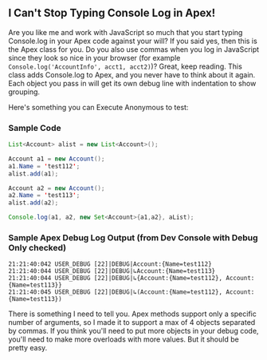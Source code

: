 ## I Can't Stop Typing Console Log in Apex!

Are you like me and work with JavaScript so much that you start typing Console.log in your Apex code against your will?  If you said yes, then this is the Apex class for you.  Do you also use commas when you log in JavaScript since they look so nice in your browser (for example `Console.log('AccountInfo', acct1, acct2)`)?  Great, keep reading.  This class adds Console.log to Apex, and you never have to think about it again.  Each object you pass in will get its own debug line with indentation to show grouping.

Here's something you can Execute Anonymous to test:

### Sample Code
```java
List<Account> alist = new List<Account>();

Account a1 = new Account();
a1.Name = 'test112';
alist.add(a1);

Account a2 = new Account();
a2.Name = 'test113';
alist.add(a2);

Console.log(a1, a2, new Set<Account>{a1,a2}, aList);
```

### Sample Apex Debug Log Output (from Dev Console with Debug Only checked)
```
21:21:40:042 USER_DEBUG [22]|DEBUG|Account:{Name=test112}
21:21:40:044 USER_DEBUG [22]|DEBUG|↳Account:{Name=test113}
21:21:40:044 USER_DEBUG [22]|DEBUG|↳{Account:{Name=test112}, Account:{Name=test113}}
21:21:40:045 USER_DEBUG [22]|DEBUG|↳(Account:{Name=test112}, Account:{Name=test113})
```


There is something I need to tell you.  Apex methods support only a specific number of arguments, so I made it to support a max of 4 objects separated by commas.  If you think you'll need to put more objects in your debug code, you'll need to make more overloads with more values.  But it should be pretty easy.
